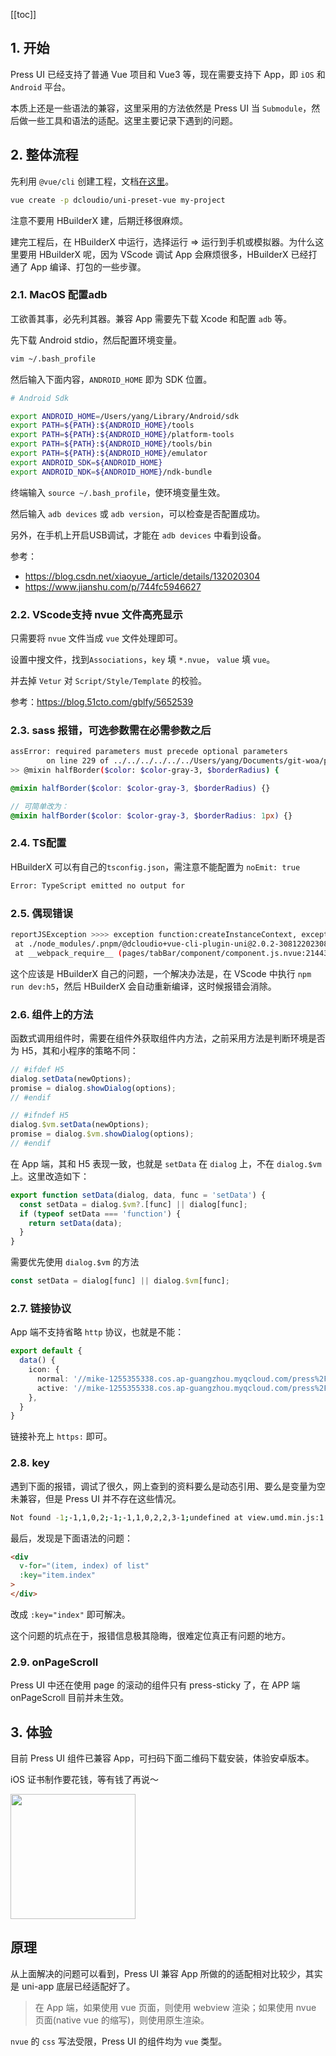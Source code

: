 [[toc]]


## 1. 开始

Press UI 已经支持了普通 Vue 项目和 Vue3 等，现在需要支持下 App，即 `iOS` 和 `Android` 平台。

本质上还是一些语法的兼容，这里采用的方法依然是 Press UI 当 `Submodule`，然后做一些工具和语法的适配。这里主要记录下遇到的问题。

## 2. 整体流程

先利用 `@vue/cli` 创建工程，文档[在这里](https://uniapp.dcloud.net.cn/quickstart-cli.html#%E5%88%9B%E5%BB%BAuni-app)。

```bash
vue create -p dcloudio/uni-preset-vue my-project
```

注意不要用 HBuilderX 建，后期迁移很麻烦。

建完工程后，在 HBuilderX 中运行，选择运行 => 运行到手机或模拟器。为什么这里要用 HBuilderX 呢，因为 VScode 调试 App 会麻烦很多，HBuilderX 已经打通了 App 编译、打包的一些步骤。





### 2.1. MacOS 配置adb

工欲善其事，必先利其器。兼容 App 需要先下载 Xcode 和配置 `adb` 等。

先下载 Android stdio，然后配置环境变量。

```bash
vim ~/.bash_profile
```

然后输入下面内容，`ANDROID_HOME` 即为 SDK 位置。

```bash
# Android Sdk

export ANDROID_HOME=/Users/yang/Library/Android/sdk
export PATH=${PATH}:${ANDROID_HOME}/tools
export PATH=${PATH}:${ANDROID_HOME}/platform-tools
export PATH=${PATH}:${ANDROID_HOME}/tools/bin
export PATH=${PATH}:${ANDROID_HOME}/emulator
export ANDROID_SDK=${ANDROID_HOME}
export ANDROID_NDK=${ANDROID_HOME}/ndk-bundle
```

终端输入 `source ~/.bash_profile`，使环境变量生效。

然后输入 `adb devices` 或 `adb version`，可以检查是否配置成功。

另外，在手机上开启USB调试，才能在 `adb devices` 中看到设备。

参考：
- https://blog.csdn.net/xiaoyue_/article/details/132020304
- https://www.jianshu.com/p/744fc5946627


### 2.2. VScode支持 nvue 文件高亮显示

只需要将 `nvue` 文件当成 `vue` 文件处理即可。

设置中搜文件，找到`Associations`，`key` 填 `*.nvue`， `value` 填 `vue`。

并去掉 `Vetur` 对 `Script/Style/Template` 的校验。

参考：https://blog.51cto.com/gblfy/5652539

### 2.3. sass 报错，可选参数需在必需参数之后

```bash
assError: required parameters must precede optional parameters
        on line 229 of ../../../../../../Users/yang/Documents/git-woa/press-ui-app/press-ui-app/packages/base/mixin.scss
>> @mixin halfBorder($color: $color-gray-3, $borderRadius) {
```

```scss
@mixin halfBorder($color: $color-gray-3, $borderRadius) {}

// 可简单改为：
@mixin halfBorder($color: $color-gray-3, $borderRadius: 1px) {}
```

### 2.4. TS配置

HBuilderX 可以有自己的`tsconfig.json`，需注意不能配置为 `noEmit: true`

```bash
Error: TypeScript emitted no output for
```


### 2.5. 偶现错误

```bash
reportJSException >>>> exception function:createInstanceContext, exception:JavaScript execute error!Uncaught ReferenceError: uni is not defined
 at ./node_modules/.pnpm/@dcloudio+vue-cli-plugin-uni@2.0.2-3081220230817001/node_modules/@dcloudio/vue-cli-plugin-uni/packages/uni-cloud/dist/index.js (pages/tabBar/component/component.js.nvue:13855:21)
 at __webpack_require__ (pages/tabBar/component/component.js.nvue:21443:41)
```

这个应该是 HBuilderX 自己的问题，一个解决办法是，在 VScode 中执行 `npm run dev:h5`，然后 HBuilderX 会自动重新编译，这时候报错会消除。

### 2.6. 组件上的方法

函数式调用组件时，需要在组件外获取组件内方法，之前采用方法是判断环境是否为 H5，其和小程序的策略不同：

```ts
// #ifdef H5
dialog.setData(newOptions);
promise = dialog.showDialog(options);
// #endif

// #ifndef H5
dialog.$vm.setData(newOptions);
promise = dialog.$vm.showDialog(options);
// #endif
```

在 App 端，其和 H5 表现一致，也就是 `setData` 在 `dialog` 上，不在 `dialog.$vm` 上。这里改造如下：

```ts
export function setData(dialog, data, func = 'setData') {
  const setData = dialog.$vm?.[func] || dialog[func];
  if (typeof setData === 'function') {
    return setData(data);
  }
}

```

需要优先使用 `dialog.$vm` 的方法

```ts
const setData = dialog[func] || dialog.$vm[func];
```


### 2.7. 链接协议

App 端不支持省略 `http` 协议，也就是不能：

```ts
export default {
  data() {
    icon: {
      normal: '//mike-1255355338.cos.ap-guangzhou.myqcloud.com/press%2Fimg%2Fuser-inactive.png',
      active: '//mike-1255355338.cos.ap-guangzhou.myqcloud.com/press%2Fimg%2Fuser-active.png',
    },
  }
}
```

链接补充上 `https:` 即可。

### 2.8. key

遇到下面的报错，调试了很久，网上查到的资料要么是动态引用、要么是变量为空未兼容，但是 Press UI 并不存在这些情况。

```bash
Not found -1;-1,1,0,2;-1;-1,1,0,2,2,3-1;undefined at view.umd.min.js:1
```

最后，发现是下面语法的问题：

```html
<div
  v-for="(item, index) of list"
  :key="item.index"
>
</div>
```

改成 `:key="index"` 即可解决。

这个问题的坑点在于，报错信息极其隐晦，很难定位真正有问题的地方。

### 2.9. onPageScroll

Press UI 中还在使用 page 的滚动的组件只有 press-sticky 了，在 APP 端 onPageScroll 目前并未生效。

## 3. 体验

目前 Press UI 组件已兼容 App，可扫码下面二维码下载安装，体验安卓版本。


iOS 证书制作要花钱，等有钱了再说～

<img src="https://mike-1255355338.cos.ap-guangzhou.myqcloud.com/press/apk/press-ui-apk-main.png" width="200px"/>


## 原理

从上面解决的问题可以看到，Press UI 兼容 App 所做的的适配相对比较少，其实是 uni-app 底层已经适配好了。

>在 App 端，如果使用 vue 页面，则使用 webview 渲染；如果使用 nvue 页面(native vue 的缩写)，则使用原生渲染。

`nvue` 的 `css` 写法受限，Press UI 的组件均为 `vue` 类型。

